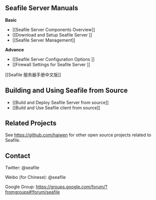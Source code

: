 ## Seafile Server Manuals

**Basic**

* [[Seafile Server Components Overview]]
* [[Download and Setup Seafile Server ]]
* [[Seafile Server Management]]

**Advance**

* [[Seafile Server Configuration Options ]]
* [[Firewall Settings for Seafile Server ]]

[[Seafile 服务器手册中文版]]

## Building and Using Seafile from Source

* [[Build and Deploy Seafile Server from source]]
* [[Build and Use Seafile client from source]]

## Related Projects

See https://github.com/haiwen for other open source projects related to Seafile.

## Contact

Twitter: @seafile

Weibo (for Chinese): @seafile

Google Group: https://groups.google.com/forum/?fromgroups#!forum/seafile